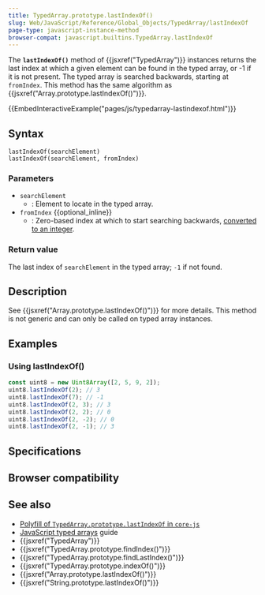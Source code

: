 ```yaml
---
title: TypedArray.prototype.lastIndexOf()
slug: Web/JavaScript/Reference/Global_Objects/TypedArray/lastIndexOf
page-type: javascript-instance-method
browser-compat: javascript.builtins.TypedArray.lastIndexOf
---
```




The **`lastIndexOf()`** method of {{jsxref("TypedArray")}} instances returns the last index at which a given element can be found in the typed array, or -1 if it is not present. The typed array is searched backwards, starting at `fromIndex`. This method has the same algorithm as {{jsxref("Array.prototype.lastIndexOf()")}}.

{{EmbedInteractiveExample("pages/js/typedarray-lastindexof.html")}}

## Syntax

```js-nolint
lastIndexOf(searchElement)
lastIndexOf(searchElement, fromIndex)
```

### Parameters

- `searchElement`
  - : Element to locate in the typed array.
- `fromIndex` {{optional_inline}}
  - : Zero-based index at which to start searching backwards, [converted to an integer](/Web/JavaScript/Reference/Global_Objects/Number#integer_conversion).

### Return value

The last index of `searchElement` in the typed array; `-1` if not found.

## Description

See {{jsxref("Array.prototype.lastIndexOf()")}} for more details. This method is not generic and can only be called on typed array instances.

## Examples

### Using lastIndexOf()

```js
const uint8 = new Uint8Array([2, 5, 9, 2]);
uint8.lastIndexOf(2); // 3
uint8.lastIndexOf(7); // -1
uint8.lastIndexOf(2, 3); // 3
uint8.lastIndexOf(2, 2); // 0
uint8.lastIndexOf(2, -2); // 0
uint8.lastIndexOf(2, -1); // 3
```

## Specifications



## Browser compatibility



## See also

- [Polyfill of `TypedArray.prototype.lastIndexOf` in `core-js`](https://github.com/zloirock/core-js#ecmascript-typed-arrays)
- [JavaScript typed arrays](/Web/JavaScript/Guide/Typed_arrays) guide
- {{jsxref("TypedArray")}}
- {{jsxref("TypedArray.prototype.findIndex()")}}
- {{jsxref("TypedArray.prototype.findLastIndex()")}}
- {{jsxref("TypedArray.prototype.indexOf()")}}
- {{jsxref("Array.prototype.lastIndexOf()")}}
- {{jsxref("String.prototype.lastIndexOf()")}}
